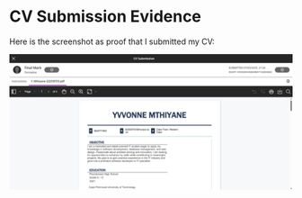 # CV Submission Evidence

Here is the screenshot as proof that I submitted my CV:

![CV Submission Screenshot](CVSubmissionEvidence.png)
